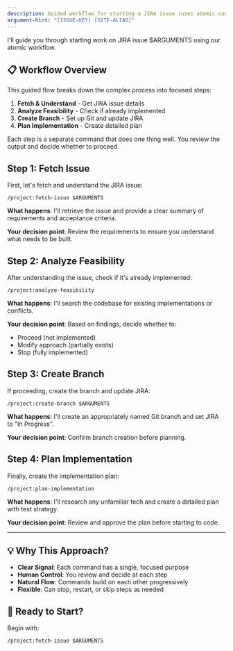 ```yaml
---
description: Guided workflow for starting a JIRA issue (uses atomic commands)
argument-hint: "[ISSUE-KEY] [SITE-ALIAS]"
---
```


I'll guide you through starting work on JIRA issue $ARGUMENTS using our atomic workflow.

## 📋 Workflow Overview
This guided flow breaks down the complex process into focused steps:

1. **Fetch & Understand** - Get JIRA issue details
2. **Analyze Feasibility** - Check if already implemented
3. **Create Branch** - Set up Git and update JIRA
4. **Plan Implementation** - Create detailed plan

Each step is a separate command that does one thing well. You review the output and decide whether to proceed.

## Step 1: Fetch Issue
First, let's fetch and understand the JIRA issue:
```
/project:fetch-issue $ARGUMENTS
```

**What happens**: I'll retrieve the issue and provide a clear summary of requirements and acceptance criteria.

**Your decision point**: Review the requirements to ensure you understand what needs to be built.

## Step 2: Analyze Feasibility
After understanding the issue, check if it's already implemented:
```
/project:analyze-feasibility
```

**What happens**: I'll search the codebase for existing implementations or conflicts.

**Your decision point**: Based on findings, decide whether to:
- Proceed (not implemented)
- Modify approach (partially exists)
- Stop (fully implemented)

## Step 3: Create Branch
If proceeding, create the branch and update JIRA:
```
/project:create-branch $ARGUMENTS
```

**What happens**: I'll create an appropriately named Git branch and set JIRA to "In Progress".

**Your decision point**: Confirm branch creation before planning.

## Step 4: Plan Implementation
Finally, create the implementation plan:
```
/project:plan-implementation
```

**What happens**: I'll research any unfamiliar tech and create a detailed plan with test strategy.

**Your decision point**: Review and approve the plan before starting to code.

---

## 💡 Why This Approach?

- **Clear Signal**: Each command has a single, focused purpose
- **Human Control**: You review and decide at each step
- **Natural Flow**: Commands build on each other progressively
- **Flexible**: Can stop, restart, or skip steps as needed

## 🚦 Ready to Start?
Begin with:
```
/project:fetch-issue $ARGUMENTS
```